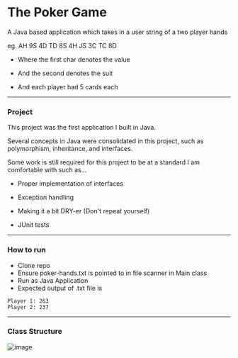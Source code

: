 # The Poker Game 

A Java based application which takes in a user string of a two player hands

eg. AH 9S 4D TD 8S 4H JS 3C TC 8D

- Where the first char denotes the value

- And the second denotes the suit

- And each player had 5 cards each

________________________________________
### Project

This project was the first application I built in Java.

Several concepts in Java were consolidated in this project, such as polymorphism, inheritance, and interfaces.

Some work is still required for this project to be at a standard I am comfortable with such as...

- Proper implementation of interfaces

- Exception handling

- Making it a bit DRY-er (Don't repeat yourself)

- JUnit tests
________________________________________
### How to run

- Clone repo
- Ensure poker-hands.txt is pointed to in file scanner in Main class
- Run as Java Application
- Expected output of .txt file is
```
Player 1: 263
Player 2: 237
```
________________________________________
### Class Structure

![image](https://user-images.githubusercontent.com/90227438/201806443-215b3f07-d2f9-445c-823a-261119683ded.png)
